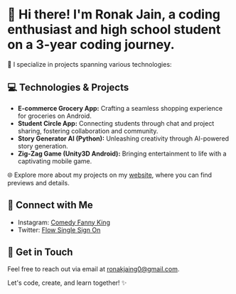 # 👋 Hi there! I'm Ronak Jain, a coding enthusiast and high school student on a 3-year coding journey.

🚀 I specialize in projects spanning various technologies:

## 💻 Technologies & Projects
- **E-commerce Grocery App:** Crafting a seamless shopping experience for groceries on Android.
- **Student Circle App:** Connecting students through chat and project sharing, fostering collaboration and community.
- **Story Generator AI (Python):** Unleashing creativity through AI-powered story generation.
- **Zig-Zag Game (Unity3D Android):** Bringing entertainment to life with a captivating mobile game.

🌐 Explore more about my projects on my [website](https://crazy-studio-website.web.app/), where you can find previews and details.

## 📱 Connect with Me
- Instagram: [Comedy Fanny King](https://www.instagram.com/comedy_fanny_king/)
- Twitter: [Flow Single Sign On](https://twitter.com/i/flow/single_sign_on)

## 📧 Get in Touch
Feel free to reach out via email at [ronakjaing0@gmail.com](mailto:ronakjaing0@gmail.com).

Let's code, create, and learn together! ✨

